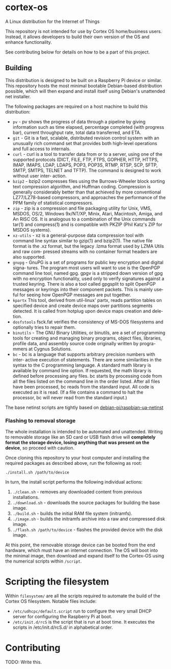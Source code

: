 # cortex-os
A Linux distribution for the Internet of Things

This repository is not intended for use by Cortex OS home/business users. Instead, it allows developers to build their own version of the OS and enhance functionality.

See contributing below for details on how to be a part of this project.

## Building
This distribution is designed to be built on a Raspberry Pi device or similar. This repository hosts the most minimal bootable Debian-based distribution possible, which will then expand and install itself using Debian's unattended net installer.

The following packages are required on a host machine to build this distribution:

+ `pv` -
	pv  shows the progress of data through a pipeline by giving information
	such as time elapsed, percentage completed (with progress bar), current
	throughput rate, total data transferred, and ETA.
+ `git` -
	Git is a fast, scalable, distributed revision control system with an
	unusually rich command set that provides both high-level operations and
	full access to internals.
+ `curl` -
	curl  is  a tool to transfer data from or to a server, using one of the
	supported protocols (DICT, FILE, FTP, FTPS, GOPHER, HTTP, HTTPS,  IMAP,
	IMAPS,  LDAP,  LDAPS,  POP3, POP3S, RTMP, RTSP, SCP, SFTP, SMTP, SMTPS,
	TELNET and TFTP).  The command is designed to work without user  inter‐
	action.
+ `bzip2` -
	bzip2  compresses  files  using  the Burrows-Wheeler block sorting text
	compression algorithm, and Huffman coding.   Compression  is  generally
	considerably   better   than   that   achieved   by  more  conventional
	LZ77/LZ78-based compressors, and approaches the performance of the  PPM
	family of statistical compressors.
+ `zip` -
	zip  is  a compression and file packaging utility for Unix, VMS, MSDOS,
	OS/2, Windows 9x/NT/XP, Minix, Atari, Macintosh, Amiga, and An  RISC
	OS.   It  is analogous to a combination of the Unix commands tar(1) and
	compress(1) and is compatible with PKZIP (Phil  Katz's  ZIP  for  MSDOS
	systems).
+ `xz-utils` -
	xz is a general-purpose data compression tool with command line  syntax
	similar  to  gzip(1)  and  bzip2(1).  The native file format is the .xz
	format, but the legacy .lzma format used by LZMA  Utils  and  raw  com‐
	pressed streams with no container format headers are also supported.
+ `gnupg` -
	GnuPG is a set of programs for public key encryption and digital signa‐
	tures.  The program most users will want to use is the OpenPGP  command
	line  tool,  named gpg.  gpgv is a stripped down version of gpg with no
	encryption functionality, used only  to  verify  signatures  against  a
	trusted keyring.  There is also a tool called gpgsplit to split OpenPGP
	messages or keyrings into their component packets.  This is mainly use‐
	ful for seeing how OpenPGP messages are put together.
+ `kpartx`
	This  tool,  derived  from util-linux' partx, reads partition tables on
	specified device  and  create  device  maps  over  partitions  segments
	detected. It is called from hotplug upon device maps creation and dele‐
	tion.
+ `dosfstools`
	fsck.fat verifies the consistency of MS-DOS filesystems and  optionally
	tries to repair them.
+ `binutils` -
	The GNU Binary Utilities,  or binutils,  are a set of programming tools
	for creating  and managing  binary programs,  object files,  libraries,
	profile	data,  and assembly source code  originally written  by progra-
	mmers at Cygnus	Solutions.
+ `bc` -
	bc  is a language that supports arbitrary precision numbers with inter‐
	active execution of statements.  There are  some  similarities  in  the
	syntax  to  the  C  programming  language.   A standard math library is
	available by command line option.  If requested, the  math  library  is
	defined before processing any files.  bc starts by processing code from
	all the files listed on the command line in the  order  listed.   After
	all  files  have been processed, bc reads from the standard input.  All
	code is executed as it is read.  (If a file contains a command to  halt
	the processor, bc will never read from the standard input.)

The base netinst scripts are tightly based on [debian-pi/raspbian-ua-netinst][debian-pi]

### Flashing to removal storage
The whole installation is intended to be automated and unattended. Writing to removable storage like an SD card or USB flash drive will **completely format the storage device, losing anything that was present on the device**, so proceed with caution.

Once cloning this repository to your host computer and installing the required packages as described above, run the following as root:

```
./install.sh /path/to/device
```

In turn, the install script performs the following individual actions:

1. `./clean.sh` - removes any downloaded content from previous installations.
2. `./download.sh` - downloads the source packages for building the base image.
3. `./build.sh` - builds the initial RAM file system (initramfs).
4. `./image.sh` - builds the initramfs archive into a raw and compressed disk image.
5. `./flash.sh /path/to/device` - flashes the provided device with the disk image.

At this point, the removable storage device can be booted from the end hardware, which must have an internet connection. The OS will boot into the minimal image, then download and expand itself to the Cortex-OS using the numerical scripts within `/script`.

[debian-pi]: https://github.com/debian-pi/raspbian-ua-netinst

# Scripting the filesystem
Within `filesystem/` are all the scripts required to automate the build of the Cortex OS filesystem. Notable files include:

+ `/etc/udhcpc/default.script` run to configure the very small DHCP server for configuring the Raspberry Pi at boot.
+ `/etc/init.d/rcS` is the script that is run at boot time. It executes the scripts in /etc/init.d/rcS.d/ in alphabetical order.

# Contributing

TODO: Write this.
